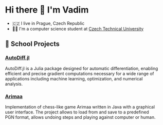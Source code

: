# Hi there 👋 I'm Vadim

- 🇨🇿 I live in Prague, Czech Republic
- 👨‍💻 I'm a computer science student at [Czech Technical University](https://www.fel.cvut.cz/)

## 🏫 School Projects

### [AutoDiff.jl](https://github.com/vadim-mychko/AutoDiff.jl)

AutoDiff.jl is a Julia package designed for automatic differentiation, enabling efficient and precise gradient computations necessary for a wide range of applications including machine learning, optimization, and numerical analysis.

### [Arimaa](https://github.com/vadim-mychko/Arimaa)

Implementation of chess-like game Arimaa written in Java with a graphical user interface. The project allows to load from and save to a predefined PGN format, allows undoing steps and playing against computer or human.
